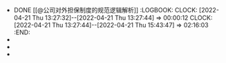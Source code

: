 - DONE [[@公司对外担保制度的规范逻辑解析]]
  :LOGBOOK:
  CLOCK: [2022-04-21 Thu 13:27:32]--[2022-04-21 Thu 13:27:44] =>  00:00:12
  CLOCK: [2022-04-21 Thu 13:27:44]--[2022-04-21 Thu 15:43:47] =>  02:16:03
  :END:
-
-
-